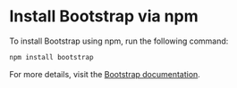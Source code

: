 # Install Bootstrap via npm

To install Bootstrap using npm, run the following command:

```bash
npm install bootstrap
```

For more details, visit the [Bootstrap documentation](https://getbootstrap.com/docs/).

